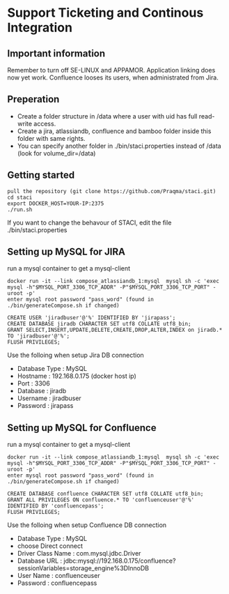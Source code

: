 # Support Ticketing and Continous Integration

## Important information
Remember to turn off SE-LINUX and APPAMOR.
Application linking does now yet work. Confluence looses its users, when administrated from Jira.

## Preperation
- Create a folder structure in /data where a user with uid has full read-write access. 
- Create a jira, atlassiandb, confluence and bamboo folder inside this folder with same rights. 
- You can specify another folder in ./bin/staci.properties instead of /data (look for volume_dir=/data)

## Getting started
```
pull the repository (git clone https://github.com/Praqma/staci.git)
cd staci
export DOCKER_HOST=YOUR-IP:2375
./run.sh
```

If you want to change the behavour of STACI, edit the file ./bin/staci.properties

## Setting up MySQL for JIRA
run a mysql container to get a mysql-client
```
docker run -it --link compose_atlassiandb_1:mysql  mysql sh -c 'exec mysql -h"$MYSQL_PORT_3306_TCP_ADDR" -P"$MYSQL_PORT_3306_TCP_PORT" -uroot -p'
enter mysql root password "pass_word" (found in ./bin/generateCompose.sh if changed)

CREATE USER 'jiradbuser'@'%' IDENTIFIED BY 'jirapass';
CREATE DATABASE jiradb CHARACTER SET utf8 COLLATE utf8_bin;
GRANT SELECT,INSERT,UPDATE,DELETE,CREATE,DROP,ALTER,INDEX on jiradb.* TO 'jiradbuser'@'%';
FLUSH PRIVILEGES;
```

Use the folloing when setup Jira DB connection
- Database Type : MySQL
- Hostname : 192.168.0.175  (docker host ip)
- Port : 3306
- Database : jiradb
- Username : jiradbuser
- Password : jirapass

## Setting up MySQL for Confluence
run a mysql container to get a mysql-client
```
docker run -it --link compose_atlassiandb_1:mysql  mysql sh -c 'exec mysql -h"$MYSQL_PORT_3306_TCP_ADDR" -P"$MYSQL_PORT_3306_TCP_PORT" -uroot -p'
enter mysql root password "pass_word" (found in ./bin/generateCompose.sh if changed)

CREATE DATABASE confluence CHARACTER SET utf8 COLLATE utf8_bin;
GRANT ALL PRIVILEGES ON confluence.* TO 'confluenceuser'@'%' IDENTIFIED BY 'confluencepass';
FLUSH PRIVILEGES;
```

Use the folloing when setup Confluence DB connection
- Database Type : MySQL
- choose Direct connect
- Driver Class Name : com.mysql.jdbc.Driver
- Database URL : jdbc:mysql://192.168.0.175/confluence?sessionVariables=storage_engine%3DInnoDB
- User Name : confluenceuser
- Password : confluencepass
